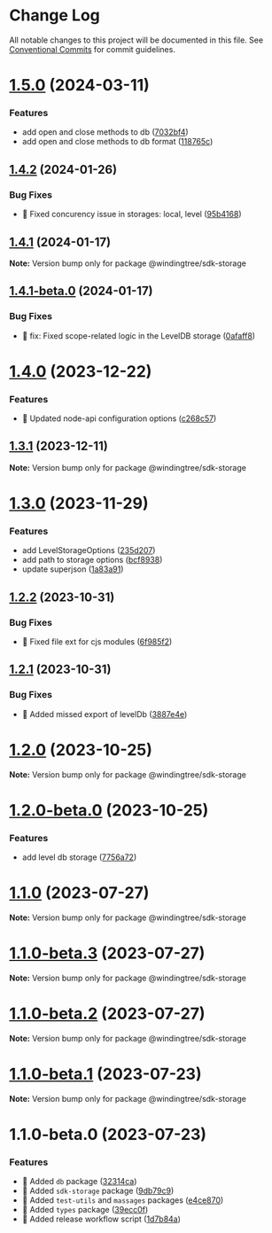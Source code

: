 # Change Log

All notable changes to this project will be documented in this file.
See [Conventional Commits](https://conventionalcommits.org) for commit guidelines.

# [1.5.0](https://github.com/windingtree/sdk/compare/@windingtree/sdk-storage@1.4.2...@windingtree/sdk-storage@1.5.0) (2024-03-11)

### Features

- add open and close methods to db ([7032bf4](https://github.com/windingtree/sdk/commit/7032bf400b7aa65091ace55c0b139141589549a4))
- add open and close methods to db format ([118765c](https://github.com/windingtree/sdk/commit/118765c76b3e57ca85f3ab63a452be16b3da467a))

## [1.4.2](https://github.com/windingtree/sdk/compare/@windingtree/sdk-storage@1.4.1...@windingtree/sdk-storage@1.4.2) (2024-01-26)

### Bug Fixes

- 🐛 Fixed concurency issue in storages: local, level ([95b4168](https://github.com/windingtree/sdk/commit/95b41680234f0d581f2c6556c23d97a8ea19b852))

## [1.4.1](https://github.com/windingtree/sdk/compare/@windingtree/sdk-storage@1.4.1-beta.0...@windingtree/sdk-storage@1.4.1) (2024-01-17)

**Note:** Version bump only for package @windingtree/sdk-storage

## [1.4.1-beta.0](https://github.com/windingtree/sdk/compare/@windingtree/sdk-storage@1.4.0...@windingtree/sdk-storage@1.4.1-beta.0) (2024-01-17)

### Bug Fixes

- 🐛 fix: Fixed scope-related logic in the LevelDB storage ([0afaff8](https://github.com/windingtree/sdk/commit/0afaff8ad44cf92eeeed44b872ce99732f821ef7))

# [1.4.0](https://github.com/windingtree/sdk/compare/@windingtree/sdk-storage@1.3.1...@windingtree/sdk-storage@1.4.0) (2023-12-22)

### Features

- 🎸 Updated node-api configuration options ([c268c57](https://github.com/windingtree/sdk/commit/c268c57a1624a3a19d46c6693ae0cd5389505a63))

## [1.3.1](https://github.com/windingtree/sdk/compare/@windingtree/sdk-storage@1.3.0...@windingtree/sdk-storage@1.3.1) (2023-12-11)

**Note:** Version bump only for package @windingtree/sdk-storage

# [1.3.0](https://github.com/windingtree/sdk/compare/@windingtree/sdk-storage@1.2.2...@windingtree/sdk-storage@1.3.0) (2023-11-29)

### Features

- add LevelStorageOptions ([235d207](https://github.com/windingtree/sdk/commit/235d207d77c0ea90a084a36bfa362b50e6bc0159))
- add path to storage options ([bcf8938](https://github.com/windingtree/sdk/commit/bcf89389a6808bdf0bd32761417867d021951c40))
- update superjson ([1a83a91](https://github.com/windingtree/sdk/commit/1a83a91e8467c6cddbb15c67d08cbe30fb6d9633))

## [1.2.2](https://github.com/windingtree/sdk/compare/@windingtree/sdk-storage@1.2.1...@windingtree/sdk-storage@1.2.2) (2023-10-31)

### Bug Fixes

- 🐛 Fixed file ext for cjs modules ([6f985f2](https://github.com/windingtree/sdk/commit/6f985f2a6b076abdf145176d5036fe89267f2c5a))

## [1.2.1](https://github.com/windingtree/sdk/compare/@windingtree/sdk-storage@1.2.0...@windingtree/sdk-storage@1.2.1) (2023-10-31)

### Bug Fixes

- 🐛 Added missed export of levelDb ([3887e4e](https://github.com/windingtree/sdk/commit/3887e4ec665e2aafca2c7f2b503cb5a23d4680fe))

# [1.2.0](https://github.com/windingtree/sdk/compare/@windingtree/sdk-storage@1.2.0-beta.0...@windingtree/sdk-storage@1.2.0) (2023-10-25)

**Note:** Version bump only for package @windingtree/sdk-storage

# [1.2.0-beta.0](https://github.com/windingtree/sdk/compare/@windingtree/sdk-storage@1.1.0...@windingtree/sdk-storage@1.2.0-beta.0) (2023-10-25)

### Features

- add level db storage ([7756a72](https://github.com/windingtree/sdk/commit/7756a720dd59e22183c758fa3845c637978a91a9))

# [1.1.0](https://github.com/windingtree/sdk/compare/@windingtree/sdk-storage@1.1.0-beta.3...@windingtree/sdk-storage@1.1.0) (2023-07-27)

**Note:** Version bump only for package @windingtree/sdk-storage

# [1.1.0-beta.3](https://github.com/windingtree/sdk/compare/@windingtree/sdk-storage@1.1.0-beta.2...@windingtree/sdk-storage@1.1.0-beta.3) (2023-07-27)

**Note:** Version bump only for package @windingtree/sdk-storage

# [1.1.0-beta.2](https://github.com/windingtree/sdk/compare/@windingtree/sdk-storage@1.1.0-beta.1...@windingtree/sdk-storage@1.1.0-beta.2) (2023-07-27)

**Note:** Version bump only for package @windingtree/sdk-storage

# [1.1.0-beta.1](https://github.com/windingtree/sdk/compare/@windingtree/sdk-storage@1.1.0-beta.0...@windingtree/sdk-storage@1.1.0-beta.1) (2023-07-23)

**Note:** Version bump only for package @windingtree/sdk-storage

# 1.1.0-beta.0 (2023-07-23)

### Features

- 🎸 Added `db` package ([32314ca](https://github.com/windingtree/sdk/commit/32314cab0a193a3a7ed348c89873e7de07ab39fa))
- 🎸 Added `sdk-storage` package ([9db79c9](https://github.com/windingtree/sdk/commit/9db79c9718f107320dbcda262df8907e346ab979))
- 🎸 Added `test-utils` and `massages` packages ([e4ce870](https://github.com/windingtree/sdk/commit/e4ce8700bc488db01e507db543dbd85ceb89a77e))
- 🎸 Added `types` package ([39ecc0f](https://github.com/windingtree/sdk/commit/39ecc0f8d2cab176bd46f5a203e07682d17e799f))
- 🎸 Added release workflow script ([1d7b84a](https://github.com/windingtree/sdk/commit/1d7b84a3623848c449522c0bb2af2c5f114c8a0a))
